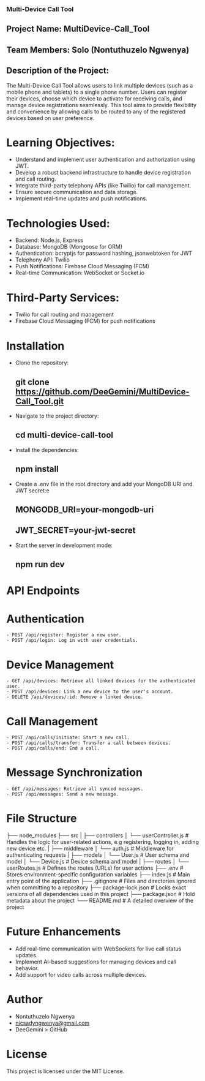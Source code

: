 ### Multi-Device Call Tool

## Project Name: MultiDevice-Call_Tool
## Team Members: Solo (Nontuthuzelo Ngwenya)
## Description of the Project: 
The Multi-Device Call Tool allows users to link multiple devices (such as a mobile phone and tablets) to a single phone number. Users can register their devices,
choose which device to activate for receiving calls, and manage device registrations seamlessly. This tool aims to provide flexibility and convenience by allowing calls
to be routed to any of the registered devices based on user preference.

# Learning Objectives:
  - Understand and implement user authentication and authorization using JWT.
  - Develop a robust backend infrastructure to handle device registration and call routing.
  - Integrate third-party telephony APIs (like Twilio) for call management.
  - Ensure secure communication and data storage.
  - Implement real-time updates and push notifications.

# Technologies Used:
  * Backend: Node.js, Express
  * Database: MongoDB (Mongoose for ORM)
  * Authentication: bcryptjs for password hashing, jsonwebtoken for JWT
  * Telephony API: Twilio
  * Push Notifications: Firebase Cloud Messaging (FCM)
  * Real-time Communication: WebSocket or Socket.io

# Third-Party Services:
  - Twilio for call routing and management
  - Firebase Cloud Messaging (FCM) for push notifications

# Installation
  - Clone the repository:
    ## git clone https://github.com/DeeGemini/MultiDevice-Call_Tool.git
  - Navigate to the project directory:
    ## cd multi-device-call-tool
  - Install the dependencies:
    ## npm install
  - Create a .env file in the root directory and add your MongoDB URI and JWT secret:e
    ## MONGODB_URI=your-mongodb-uri
    ## JWT_SECRET=your-jwt-secret
  - Start the server in development mode:
    ## npm run dev

# API Endpoints
  # Authentication
    - POST /api/register: Register a new user.
    - POST /api/login: Log in with user credentials.
  # Device Management
    - GET /api/devices: Retrieve all linked devices for the authenticated user.
    - POST /api/devices: Link a new device to the user's account.
    - DELETE /api/devices/:id: Remove a linked device.
  # Call Management
    - POST /api/calls/initiate: Start a new call.
    - POST /api/calls/transfer: Transfer a call between devices.
    - POST /api/calls/end: End a call.
# Message Synchronization
    - GET /api/messages: Retrieve all synced messages.
    - POST /api/messages: Send a new message.

# File Structure
├── node_modules
├── src
|   ├── controllers
│       └── userController.js     # Handles the logic for user-related actions, e.g registering, logging in, adding new device etc.
|   ├── middleware
│       └── auth.js               # Middleware for authenticating requests
|   ├── models
│       └── User.js               # User schema and model
│       └── Device.js             # Device schema and model
|   ├── routes
│       └── userRoutes.js         # Defines the routes (URLs) for user actions
├── .env                          # Stores environment-specific configuration variables
├── index.js                      # Main entry point of the application
├── .gitignore                    # Files and directories ignored when committing to a repository
├── package-lock.json             # Locks exact versions of all dependencies used in this project
├── package.json                  # Hold metadata about the project
└── README.md                     # A detailed overview of the project

# Future Enhancements
  - Add real-time communication with WebSockets for live call status updates.
  - Implement AI-based suggestions for managing devices and call behavior.
  - Add support for video calls across multiple devices.

# Author
  - Nontuthuzelo Ngwenya
  - nicsadyngwenya@gmail.com
  - DeeGemini > GitHub

# License
This project is licensed under the MIT License.
